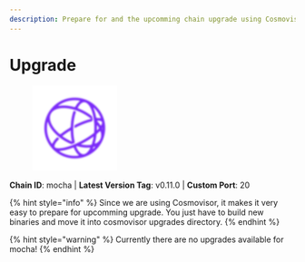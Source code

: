 ```yaml
---
description: Prepare for and the upcomming chain upgrade using Cosmovisor.
---
```


# Upgrade

<figure><img src="https://github.com/takeshi-val/Logo/raw/main/celestia.png" alt="" width="150"><figcaption></figcaption></figure>

**Chain ID**: mocha | **Latest Version Tag**: v0.11.0 | **Custom Port**: 20

{% hint style="info" %}
Since we are using Cosmovisor, it makes it very easy to prepare for upcomming upgrade. You just have to build new binaries and move it into cosmovisor upgrades directory.
{% endhint %}

{% hint style="warning" %}
Currently there are no upgrades available for mocha!
{% endhint %}
